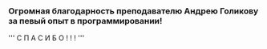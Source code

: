 ### Огромная благодарность преподавателю Андрею Голикову за певый опыт в программировании!

'''
С П А С И Б О ! ! !
'''
